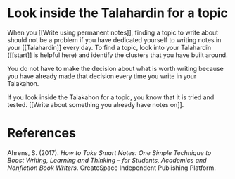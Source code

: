 # Look inside the Talahardin for a topic

When you [[Write using permanent notes]], finding a topic to write about should not be a problem if you have dedicated yourself to writing notes in your [[Talahardin]] every day. To find a topic, look into your Talahardin ([[start]] is helpful here) and identify the clusters that you have built around.

You do not have to make the decision about what is worth writing because you have already made that decision every time you write in your Talakahon.

If you look inside the Talakahon for a topic, you know that it is tried and tested. [[Write about something you already have notes on]].

# References

Ahrens, S. (2017). *How to Take Smart Notes: One Simple Technique to Boost Writing, Learning and Thinking – for Students, Academics and Nonfiction Book Writers*. CreateSpace Independent Publishing Platform.

